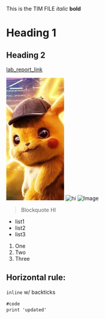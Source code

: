 This is the TIM FILE
*italic*
**bold**
# Heading 1
## Heading 2
[lab_report_link](https://timothychu99.github.io/cse15l-lab-reports)

![hi](pika.jpg)
![hi](https://timothychu99.github.io/cse15l-lab-reports/pika.jpg)
![Image](http://url/a.png)
> Blockquote
> HI
* list1
* list2
* list3
1. One
2. Two
3. Three

Horizontal rule:
---

`inline` w/ backticks

```
#code
print 'updated'
```

